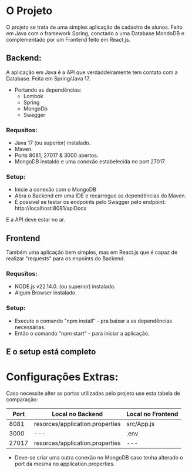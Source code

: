 # O Projeto

O projeto se trata de uma simples aplicação de cadastro de alunos.
Feito em Java com o framework Spring, conctado a uma Database MondoDB e complementado por um Frontend feito em React.js.


## Backend:
A aplicação em Java é a API que verdaddeiramente tem contato com a Database.
Feita em Spring/Java 17.
- Portando as dependências:
    - Lombok
    - Spring
    - MongoDb
    - Swagger

### Requsitos: 

- Java 17 (ou superior) instalado.
- Maven.
- Ports 8081, 27017 & 3000 abertos.
- MongoDB instaldo e uma conexão estabelecida no port 27017.

### Setup: 

- Inicie a conexão com o MongoDB
- Abra o Backend em uma IDE e recarregue as dependências do Maven.
- É possível se testar os endpoints pelo Swagger pelo endpoint: http://localhost:8081/apiDocs

E a API deve estar no ar.
##

## Frontend
Também uma aplicação bem simples, mas em React.js que é capaz de realizar "requests" para os enpoints do Backend.

### Requsitos: 

- NODE.js  v22.14.0. (ou superior) instalado.
- Algum Browser instalado.

### Setup: 

- Execute o comando "npm install" - pra baixar a as dependências necessárias.
- Então o comando "npm start" - para iniciar a aplicação.

E o setup está completo
-



# Configurações Extras:
Caso necessite alter as portas utilizadas pelo projeto use esta tabela de comparação:

| Port          |Local no Backend                 | Local no Frontend | 
|---------------|---------------------------------|-------------------|
| 8081          | resorces/application.properties | src/App.js        |
| 3000          | ---                             | .env              | 
| 27017         | resorces/application.properties | ---               |

- Deve-se criar uma outra conexão no MongoDB caso tenha alterado o port da mesma no application.properties.

